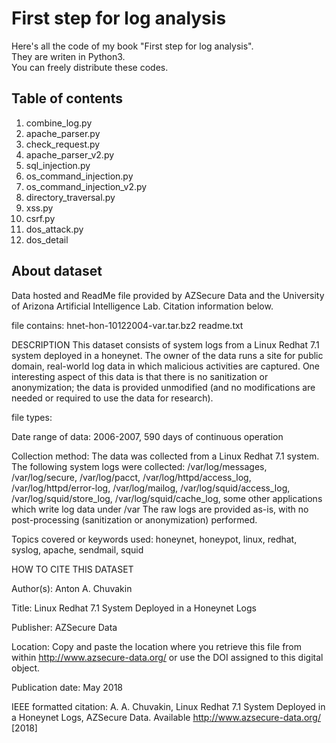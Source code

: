 # First step for log analysis
Here's all the code of my book "First step for log analysis".<br>
They are writen in Python3.<br>
You can freely distribute these codes.<br>
## Table of contents
1. combine_log.py<br>
2. apache_parser.py 
3. check_request.py
4. apache_parser_v2.py
5. sql_injection.py
6. os_command_injection.py
7. os_command_injection_v2.py
8. directory_traversal.py
9. xss.py
10. csrf.py
11. dos_attack.py
12. dos_detail
## About dataset
Data hosted and ReadMe file provided by AZSecure Data and the University of Arizona Artificial Intelligence Lab. Citation information below.

file contains:
hnet-hon-10122004-var.tar.bz2
readme.txt

DESCRIPTION
This dataset consists of system logs from a Linux Redhat 7.1 system deployed in a honeynet.  The owner of the data runs a site for public domain, real-world log data in which malicious activities are captured.  One interesting aspect of this data is that there is no sanitization or anonymization; the data is provided unmodified (and no modifications are needed or required to use the data for research).  

file types:

Date range of data: 2006-2007, 590 days of continuous operation

Collection method: The data was collected from a Linux Redhat 7.1 system.
The following system logs were collected: /var/log/messages, /var/log/secure, /var/log/pacct, /var/log/httpd/access_log, /var/log/httpd/error-log, /var/log/mailog, /var/log/squid/access_log, /var/log/squid/store_log, /var/log/squid/cache_log, some other applications which write log data under /var
The raw logs are provided as-is, with no post-processing (sanitization or anonymization) performed.

Topics covered or keywords used:	honeynet, honeypot, linux, redhat, syslog, apache, sendmail, squid


HOW TO CITE THIS DATASET

Author(s): Anton A. Chuvakin


Title:  Linux Redhat 7.1 System Deployed in a Honeynet Logs

Publisher: AZSecure Data

Location: Copy and paste the location where you retrieve this file from within http://www.azsecure-data.org/ or use the DOI assigned to this digital object.

Publication date: May 2018


IEEE formatted citation:
A. A. Chuvakin, Linux Redhat 7.1 System Deployed in a Honeynet Logs, AZSecure Data. Available http://www.azsecure-data.org/ [2018]
